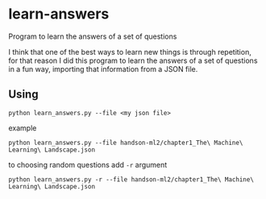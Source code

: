 # learn-answers
Program to learn the answers of a set of questions

I think that one of the best ways to learn new things is through repetition, for that reason I did this program to learn the answers of a set of questions in a fun way, importing that information from a JSON file.

## Using

```
python learn_answers.py --file <my json file>
```

example

```
python learn_answers.py --file handson-ml2/chapter1_The\ Machine\ Learning\ Landscape.json
```

to choosing random questions add `-r` argument

```
python learn_answers.py -r --file handson-ml2/chapter1_The\ Machine\ Learning\ Landscape.json
```
